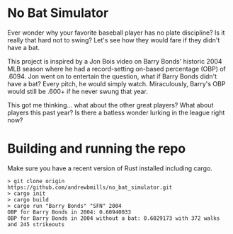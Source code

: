 # No Bat Simulator

Ever wonder why your favorite baseball player has no plate discipline? Is it really that hard not to swing? Let's see how they would fare if they didn't have a bat.

This project is inspired by a Jon Bois video on Barry Bonds' historic 2004 MLB season where he had a record-setting on-based percentage (OBP) of .6094.  Jon went on to entertain the question, what if Barry Bonds didn't have a bat?  Every pitch, he would simply watch.  Miraculously, Barry's OBP would still be .600+ if he never swung that year.

This got me thinking... what about the other great players?  What about players this past year?  Is there a batless wonder lurking in the league right now?

# Building and running the repo
Make sure you have a recent version of Rust installed including cargo.
```
> git clone origin https://github.com/andrewbmills/no_bat_simulator.git
> cargo init
> cargo build
> cargo run "Barry Bonds" "SFN" 2004
OBP for Barry Bonds in 2004: 0.60940033
OBP for Barry Bonds in 2004 without a bat: 0.6029173 with 372 walks and 245 strikeouts
```